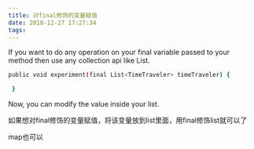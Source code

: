```yaml
---
title: 对final修饰的变量赋值
date: 2018-12-27 17:27:34
tags:
---
```

If you want to do any operation on your final variable passed to your method then use any collection api like List.

```bash
public void experiment(final List<TimeTraveler> timeTraveler) {

 }
```
Now, you can modify the value inside your list.

如果想对final修饰的变量赋值，将该变量放到list里面，用final修饰list就可以了

map也可以